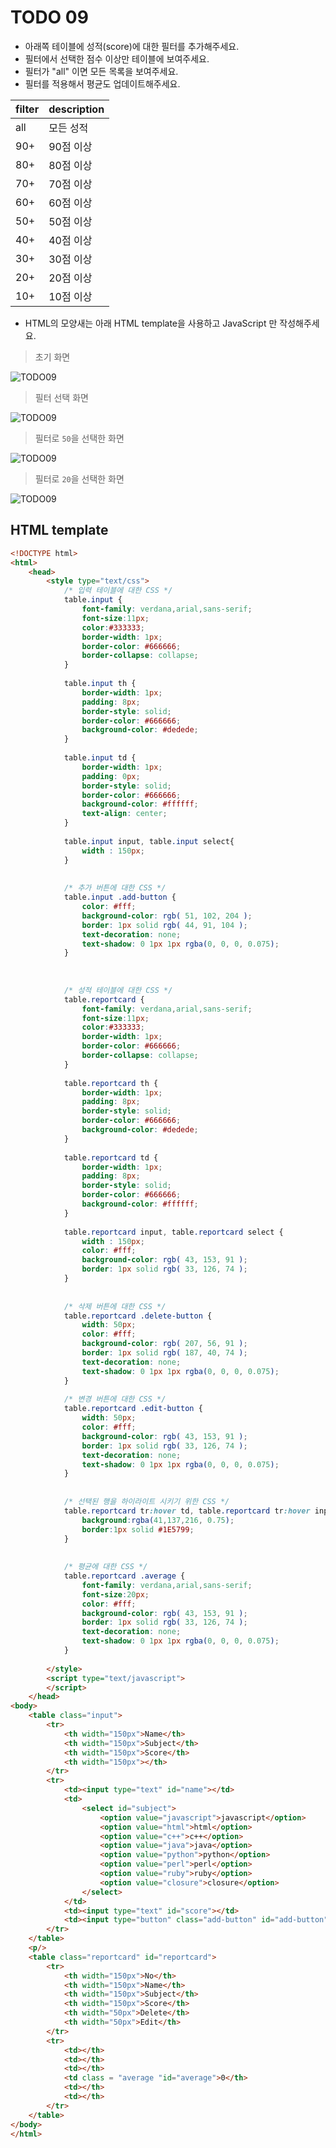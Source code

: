 ﻿TODO 09
========

* 아래쪽 테이블에 성적(score)에 대한 필터를 추가해주세요.
* 필터에서 선택한 점수 이상만 테이블에 보여주세요.
* 필터가 "all" 이면 모든 목록을 보여주세요.
* 필터를 적용해서 평균도 업데이트해주세요.


filter | description
------------  | ------------ 
all  | 모든 성적
90+  | 90점 이상
80+  | 80점 이상
70+  | 70점 이상
60+  | 60점 이상
50+  | 50점 이상
40+  | 40점 이상
30+  | 30점 이상
20+  | 20점 이상
10+  | 10점 이상

* HTML의 모양새는 아래 HTML template을 사용하고 JavaScript 만 작성해주세요.


> 초기 화면

![TODO09](https://github.com/lightsh/jsstudy/blob/master/javascript/03/todo/images/todo_09.png)


> 필터 선택 화면

![TODO09](https://github.com/lightsh/jsstudy/blob/master/javascript/03/todo/images/todo_09_filter.png)


> 필터로 `50`을 선택한 화면

![TODO09](https://github.com/lightsh/jsstudy/blob/master/javascript/03/todo/images/todo_09_filter_50.png)


> 필터로 `20`을 선택한 화면

![TODO09](https://github.com/lightsh/jsstudy/blob/master/javascript/03/todo/images/todo_09_filter_20.png)

## HTML template

```html
<!DOCTYPE html> 
<html>
	<head>
		<style type="text/css">
			/* 입력 테이블에 대한 CSS */
			table.input {
				font-family: verdana,arial,sans-serif;
				font-size:11px;
				color:#333333;
				border-width: 1px;
				border-color: #666666;
				border-collapse: collapse;				
			}
			
			table.input th {
				border-width: 1px;
				padding: 8px;
				border-style: solid;
				border-color: #666666;
				background-color: #dedede;				
			}
			
			table.input td {
				border-width: 1px;
				padding: 0px;
				border-style: solid;
				border-color: #666666;
				background-color: #ffffff;
				text-align: center;
			}	
			
			table.input input, table.input select{
				width : 150px;
			}	
		
			
			/* 추가 버튼에 대한 CSS */
			table.input .add-button {
				color: #fff;
				background-color: rgb( 51, 102, 204 );
				border: 1px solid rgb( 44, 91, 104 );	
				text-decoration: none;
				text-shadow: 0 1px 1px rgba(0, 0, 0, 0.075);				
			}
			
			
			
			/* 성적 테이블에 대한 CSS */
			table.reportcard {
				font-family: verdana,arial,sans-serif;
				font-size:11px;
				color:#333333;
				border-width: 1px;
				border-color: #666666;
				border-collapse: collapse;				
			}
			
			table.reportcard th {
				border-width: 1px;
				padding: 8px;
				border-style: solid;
				border-color: #666666;
				background-color: #dedede;				
			}
			
			table.reportcard td {
				border-width: 1px;
				padding: 8px;
				border-style: solid;
				border-color: #666666;
				background-color: #ffffff;
			}
			
			table.reportcard input, table.reportcard select {
				width : 150px;
				color: #fff;
				background-color: rgb( 43, 153, 91 );
				border: 1px solid rgb( 33, 126, 74 );				
			}	
			
			
			/* 삭제 버튼에 대한 CSS */
			table.reportcard .delete-button {
				width: 50px;
				color: #fff;
				background-color: rgb( 207, 56, 91 );
				border: 1px solid rgb( 187, 40, 74 );
				text-decoration: none;
				text-shadow: 0 1px 1px rgba(0, 0, 0, 0.075);				
			}			
				
			/* 변경 버튼에 대한 CSS */
			table.reportcard .edit-button {
				width: 50px;
				color: #fff;
				background-color: rgb( 43, 153, 91 );
				border: 1px solid rgb( 33, 126, 74 );
				text-decoration: none;
				text-shadow: 0 1px 1px rgba(0, 0, 0, 0.075);				
			}	
			
			
			/* 선택된 행을 하이라이트 시키기 위한 CSS */
			table.reportcard tr:hover td, table.reportcard tr:hover input, table.reportcard tr:hover select{
				background:rgba(41,137,216, 0.75);
				border:1px solid #1E5799;
			}
		
			
			/* 평균에 대한 CSS */
			table.reportcard .average {
				font-family: verdana,arial,sans-serif;
				font-size:20px;
				color: #fff;
				background-color: rgb( 43, 153, 91 );
				border: 1px solid rgb( 33, 126, 74 );
				text-decoration: none;
				text-shadow: 0 1px 1px rgba(0, 0, 0, 0.075);				
			}			
			
		</style>
		<script type="text/javascript">
		</script>
	</head>
<body>               
	<table class="input">
		<tr> 
			<th width="150px">Name</th>
			<th width="150px">Subject</th>
			<th width="150px">Score</th>
			<th width="150px"></th>
		</tr>
		<tr> 
			<td><input type="text" id="name"></td>
			<td>
				<select id="subject">
					<option value="javascript">javascript</option>
					<option value="html">html</option>
					<option value="c++">c++</option>
					<option value="java">java</option>
					<option value="python">python</option>
					<option value="perl">perl</option>
					<option value="ruby">ruby</option>
					<option value="closure">closure</option>
				</select>
			</td>
			<td><input type="text" id="score"></td>
			<td><input type="button" class="add-button" id="add-button" value="add"></td>
		</tr>		
	</table> 
	<p/>
	<table class="reportcard" id="reportcard">
		<tr> 
			<th width="150px">No</th>
			<th width="150px">Name</th>
			<th width="150px">Subject</th>
			<th width="150px">Score</th>
			<th width="50px">Delete</th>
			<th width="50px">Edit</th>
		</tr>	
		<tr> 
			<td></th>
			<td></th>
			<td></th>
			<td class = "average "id="average">0</th>
			<td></th>
			<td></th>
		</tr>		
	</table>  
</body>
</html>
```




